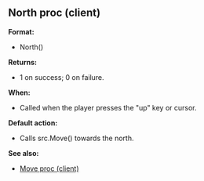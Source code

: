## North proc (client)

**Format:**
+   North()
<!-- -->
**Returns:**
+   1 on success; 0 on failure.
<!-- -->
**When:**
+   Called when the player presses the \"up\" key or cursor.
<!-- -->
**Default action:**
+   Calls src.Move() towards the north.

**See also:**
+   [Move proc (client)](/ref/client/proc/Move.md) <!-- -->